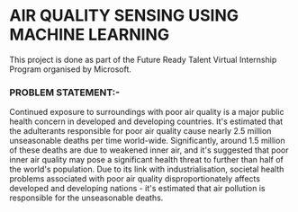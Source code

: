 # AIR QUALITY SENSING USING MACHINE LEARNING
This project is done as part of the Future Ready Talent Virtual Internship Program organised by Microsoft.
### PROBLEM STATEMENT:-
Continued exposure to surroundings with poor air quality is a major public health concern in developed and developing
countries. It's estimated that the adulterants responsible for poor air quality cause nearly 2.5 million unseasonable
deaths per time world-wide. Significantly, around 1.5 million of these deaths are due to weakened inner air, and it's
suggested that poor inner air quality may pose a significant health threat to further than half of the world's population.
Due to its link with industrialisation, societal health problems associated with poor air quality disproportionately affects
developed and developing nations - it's estimated that air pollution is responsible for the unseasonable deaths.
